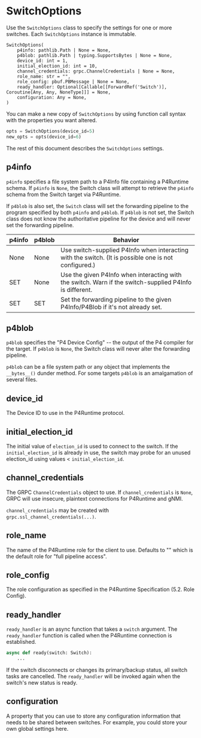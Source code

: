# SwitchOptions

Use the `SwitchOptions` class to specify the settings for one or more switches.
Each `SwitchOptions` instance is immutable.

```
SwitchOptions(
    p4info: pathlib.Path | None = None, 
    p4blob: pathlib.Path | typing.SupportsBytes | None = None, 
    device_id: int = 1, 
    initial_election_id: int = 10, 
    channel_credentials: grpc.ChannelCredentials | None = None, 
    role_name: str = "",
    role_config: pbuf.PBMessage | None = None,
    ready_handler: Optional[Callable[[ForwardRef('Switch')], Coroutine[Any, Any, NoneType]]] = None,
    configuration: Any = None,
)
```

You can make a new copy of `SwitchOptions` by using function call syntax with the properties
you want altered.

```python
opts = SwitchOptions(device_id=5)
new_opts = opts(device_id=6)
```

The rest of this document describes the `SwitchOptions` settings.

## p4info

`p4info` specifies a file system path to a P4Info file containing a P4Runtime schema. If `p4info` is `None`, 
the Switch class will attempt to retrieve the `p4info` schema from the Switch target via P4Runtime.

If `p4blob` is also set, the `Switch` class will set the forwarding pipeline to the program
specified by both `p4info` and `p4blob`. If `p4blob` is not set, the Switch class does not know
the authoritative pipeline for the device and will never set the forwarding pipeline.

| p4info | p4blob | Behavior
--- | --- | ---
| None | None | Use switch-supplied P4Info when interacting with the switch. (It is possible one is not configured.)
| SET | None | Use the given P4Info when interacting with the switch. Warn if the switch-supplied P4Info is different.
| SET | SET | Set the forwarding pipeline to the given P4Info/P4Blob if it's not already set. 


## p4blob 

`p4blob` specifies the "P4 Device Config" -- the output of the P4 compiler for the target. If `p4blob` is
`None`, the Switch class will never alter the forwarding pipeline.

`p4blob` can be a file system path or any object that implements the `__bytes__()` dunder method. For some
targets `p4blob` is an amalgamation of several files.

## device_id

The Device ID to use in the P4Runtime protocol.

## initial_election_id

The initial value of `election_id` is used to connect to the switch. If the `initial_election_id` is already
in use, the switch may probe for an unused election_id using values < `initial_election_id`.

## channel_credentials

The GRPC `ChannelCredentials` object to use. If `channel_credentials` is `None`, GRPC will use insecure, 
plaintext connections for P4Runtime and gNMI.

`channel_credentials` may be created with `grpc.ssl_channel_credentials(...)`.

## role_name

The name of the P4Runtime role for the client to use. Defaults to "" which is the default role for 
"full pipeline access".

## role_config

The role configuration as specified in the P4Runtime Specification (5.2. Role Config).

## ready_handler

`ready_handler` is an async function that takes a `switch` argument. The `ready_handler` function is 
called when the P4Runtime connection is established.

```python
async def ready(switch: Switch):
    ...
```

If the switch disconnects or changes its primary/backup status, all switch tasks are cancelled. The
`ready_handler` will be invoked again when the switch's new status is ready.

## configuration

A property that you can use to store any configuration information that needs to be shared between 
switches. For example, you could store your own global settings here.
